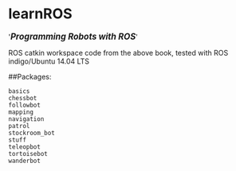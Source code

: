 # learnROS

'<big>***Programming Robots with ROS***</big>' 

ROS catkin workspace code from the above book, tested with ROS indigo/Ubuntu 14.04 LTS

##Packages:
	
	basics
	chessbot
	followbot
	mapping
	navigation
	patrol
	stockroom_bot
	stuff
	teleopbot
	tortoisebot
	wanderbot
	
	
